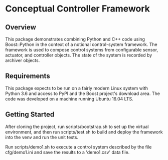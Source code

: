# Conceptual Controller Framework

## Overview
This package demonstrates combining Python and C++ code using Boost::Python
in the context of a notional control-system framework. The framework is used
to compose control systems from configurable sensor, actuator, and controller
objects.  The state of the system is recorded by archiver objects.

## Requirements
This package expects to be run on a fairly modern Linux system with Python 3.6
and access to PyPI and the Boost project's download area. The code was developed
on a machine running Ubuntu 16.04 LTS.

## Getting Started
After cloning the project, run scripts/bootstrap.sh to set up the virtual
environment, and then run scripts/test.sh to build and deploy the framework
into the venv and run the unit tests.

Run scripts/demo1.sh to execute a control system described by the file
cfg/demo1.ini and save the results to a 'demo1.csv' data file.
